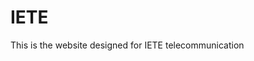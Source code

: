 

# IETE




This is the website designed for IETE telecommunication 











































